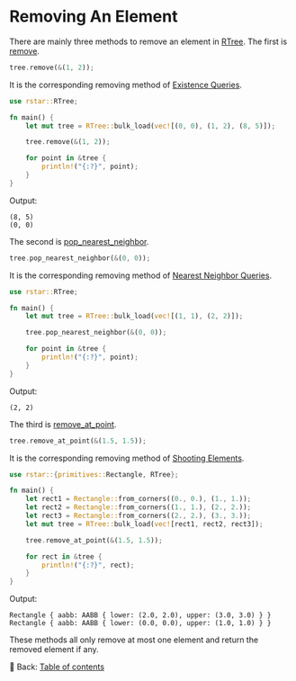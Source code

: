# Removing An Element

There are mainly three methods to remove an element in [RTree](https://docs.rs/rstar/latest/rstar/struct.RTree.html).
The first is [remove](https://docs.rs/rstar/latest/rstar/struct.RTree.html#method.remove).

```rust
tree.remove(&(1, 2));
```

It is the corresponding removing method of [Existence Queries](./existence_queries.md).

```rust
use rstar::RTree;

fn main() {
    let mut tree = RTree::bulk_load(vec![(0, 0), (1, 2), (8, 5)]);

    tree.remove(&(1, 2));

    for point in &tree {
        println!("{:?}", point);
    }
}
```

Output:

```text
(8, 5)
(0, 0)
```

The second is [pop_nearest_neighbor](https://docs.rs/rstar/latest/rstar/struct.RTree.html#method.pop_nearest_neighbor).

```rust
tree.pop_nearest_neighbor(&(0, 0));
```

It is the corresponding removing method of [Nearest Neighbor Queries](./nearest_neighbor_queries.md).

```rust
use rstar::RTree;

fn main() {
    let mut tree = RTree::bulk_load(vec![(1, 1), (2, 2)]);

    tree.pop_nearest_neighbor(&(0, 0));

    for point in &tree {
        println!("{:?}", point);
    }
}
```

Output:

```text
(2, 2)
```

The third is [remove_at_point](https://docs.rs/rstar/latest/rstar/struct.RTree.html#method.remove_at_point).

```rust
tree.remove_at_point(&(1.5, 1.5));
```

It is the corresponding removing method of [Shooting Elements](./shooting_elements.md).

```rust
use rstar::{primitives::Rectangle, RTree};

fn main() {
    let rect1 = Rectangle::from_corners((0., 0.), (1., 1.));
    let rect2 = Rectangle::from_corners((1., 1.), (2., 2.));
    let rect3 = Rectangle::from_corners((2., 2.), (3., 3.));
    let mut tree = RTree::bulk_load(vec![rect1, rect2, rect3]);

    tree.remove_at_point(&(1.5, 1.5));

    for rect in &tree {
        println!("{:?}", rect);
    }
}
```

Output:

```text
Rectangle { aabb: AABB { lower: (2.0, 2.0), upper: (3.0, 3.0) } }
Rectangle { aabb: AABB { lower: (0.0, 0.0), upper: (1.0, 1.0) } }
```

These methods all only remove at most one element and return the removed element if any.

<!-- :arrow_right:  Next:  -->

:blue_book: Back: [Table of contents](./../README.md)
